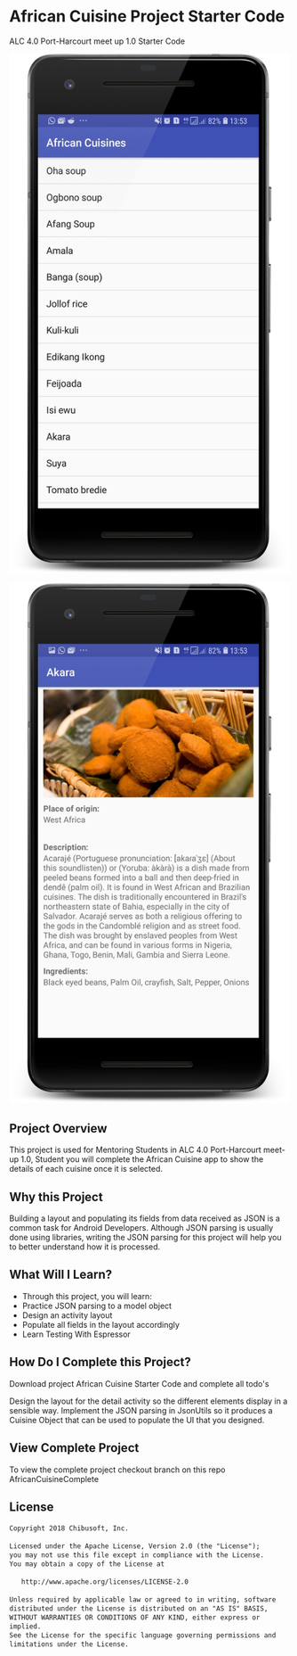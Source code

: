 # African Cuisine Project Starter Code
ALC 4.0 Port-Harcourt meet up 1.0 Starter Code

![alt text](https://github.com/otichibueze/AfricanCuisines/blob/master/ScreenShots/Screenshot1_framed.png)

![alt text](https://github.com/otichibueze/AfricanCuisines/blob/master/ScreenShots/Screenshot2_framed.png)


## Project Overview
This project is used for Mentoring Students in ALC 4.0 Port-Harcourt meet-up 1.0, Student you will complete the African Cuisine app to show the details of each cuisine once it is selected.
 
## Why this Project
Building a layout and populating its fields from data received as JSON is a common task for Android Developers. Although JSON parsing is usually done using libraries, writing the JSON parsing for this project will help you to better understand how it is processed.


## What Will I Learn?
- Through this project, you will learn:
- Practice JSON parsing to a model object
- Design an activity layout
- Populate all fields in the layout accordingly
- Learn Testing With Espressor

## How Do I Complete this Project?
Download project African Cuisine Starter Code and complete all todo's

Design the layout for the detail activity so the different elements display in a sensible way. Implement the JSON parsing in JsonUtils so it produces a Cuisine Object that can be used to populate the UI that you designed.

## View Complete Project
To view the complete project checkout branch on this repo AfricanCuisineComplete


## License
```
Copyright 2018 Chibusoft, Inc.

Licensed under the Apache License, Version 2.0 (the "License");
you may not use this file except in compliance with the License.
You may obtain a copy of the License at

   http://www.apache.org/licenses/LICENSE-2.0

Unless required by applicable law or agreed to in writing, software
distributed under the License is distributed on an "AS IS" BASIS,
WITHOUT WARRANTIES OR CONDITIONS OF ANY KIND, either express or implied.
See the License for the specific language governing permissions and
limitations under the License.
